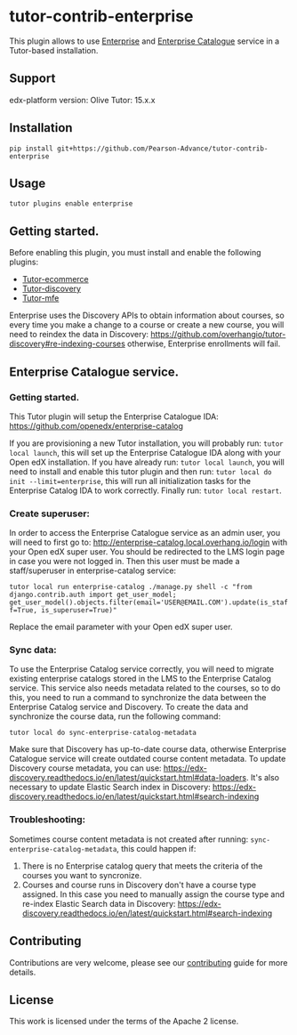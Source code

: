 # tutor-contrib-enterprise

This plugin allows to use [Enterprise](https://github.com/openedx/edx-enterprise) and [Enterprise Catalogue](https://github.com/openedx/enterprise-catalog) service in a Tutor-based installation.

## Support

edx-platform version: Olive
Tutor: 15.x.x

## Installation

    pip install git+https://github.com/Pearson-Advance/tutor-contrib-enterprise

## Usage

    tutor plugins enable enterprise

## Getting started.

Before enabling this plugin, you must install and enable the following plugins:
- [Tutor-ecommerce](https://github.com/overhangio/tutor-ecommerce)
- [Tutor-discovery](https://github.com/overhangio/tutor-discovery)
- [Tutor-mfe](https://github.com/overhangio/tutor-mfe)

Enterprise uses the Discovery APIs to obtain information about courses, so every time you make a change to a course or create a new course,
you will need to reindex the data in Discovery: https://github.com/overhangio/tutor-discovery#re-indexing-courses
otherwise, Enterprise enrollments will fail.

## Enterprise Catalogue service.

### Getting started.

This Tutor plugin will setup the Enterprise Catalogue IDA: https://github.com/openedx/enterprise-catalog

If you are provisioning a new Tutor installation, you will probably run: `tutor local launch`, this will set up the Enterprise Catalogue IDA along with your Open edX installation. If you have already run: `tutor local launch`, you will need to install and enable this tutor plugin and then run: `tutor local do init --limit=enterprise`, this will run all initialization tasks for the Enterprise Catalog IDA to work correctly. Finally run: `tutor local restart`.

### Create superuser:

In order to access the Enterprise Catalogue service as an admin user, you will need to first go to: http://enterprise-catalog.local.overhang.io/login with your Open edX super user. You should be redirected to the LMS login page in case you were not logged in. Then this user must be made a staff/superuser in enterprise-catalog service:

`tutor local run enterprise-catalog ./manage.py shell -c "from django.contrib.auth import get_user_model; get_user_model().objects.filter(email='USER@EMAIL.COM').update(is_staff=True, is_superuser=True)"`

Replace the email parameter with your Open edX super user.

### Sync data:

To use the Enterprise Catalog service correctly, you will need to migrate existing enterprise catalogs stored in the LMS to the Enterprise Catalog service. This service also needs metadata related to the courses, so to do this, you need to run a command to synchronize the data between the Enterprise Catalog service and Discovery. To create the data and synchronize the course data, run the following command:

`tutor local do sync-enterprise-catalog-metadata`

Make sure that Discovery has up-to-date course data, otherwise Enterprise Catalogue service will create outdated course content metadata. To update Discovery course metadata, you can use: https://edx-discovery.readthedocs.io/en/latest/quickstart.html#data-loaders. It's also necessary to update Elastic Search index in Discovery: https://edx-discovery.readthedocs.io/en/latest/quickstart.html#search-indexing

### Troubleshooting:

Sometimes course content metadata is not created after running: `sync-enterprise-catalog-metadata`, this could happen if:

1. There is no Enterprise catalog query that meets the criteria of the courses you want to syncronize.
2. Courses and course runs in Discovery don't have a course type assigned. In this case you need to manually assign the course type
and re-index Elastic Search data in Discovery: https://edx-discovery.readthedocs.io/en/latest/quickstart.html#search-indexing

## Contributing

Contributions are very welcome, please see our [contributing](CONTRIBUTING.md)
guide for more details.

## License

This work is licensed under the terms of the Apache 2 license.

